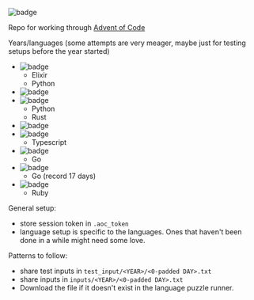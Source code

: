 ![badge](https://img.shields.io/endpoint?url=https%3A%2F%2Fgist.githubusercontent.com%2Ffdm1%2F436cd0ffc26961a48521eb2ce7058d40%2Fraw%2Faoc_stars_total.json)

Repo for working through [Advent of Code](http://adventofcode.com)

Years/languages (some attempts are very meager, maybe just for testing setups before the year started)



- ![badge](https://img.shields.io/endpoint?url=https%3A%2F%2Fgist.githubusercontent.com%2Ffdm1%2F436cd0ffc26961a48521eb2ce7058d40%2Fraw%2Faoc_stars_2015.json)
  - Elixir
  - Python
- ![badge](https://img.shields.io/endpoint?url=https%3A%2F%2Fgist.githubusercontent.com%2Ffdm1%2F436cd0ffc26961a48521eb2ce7058d40%2Fraw%2Faoc_stars_2016.json)
- ![badge](https://img.shields.io/endpoint?url=https%3A%2F%2Fgist.githubusercontent.com%2Ffdm1%2F436cd0ffc26961a48521eb2ce7058d40%2Fraw%2Faoc_stars_2017.json)
  - Python
  - Rust
- ![badge](https://img.shields.io/endpoint?url=https%3A%2F%2Fgist.githubusercontent.com%2Ffdm1%2F436cd0ffc26961a48521eb2ce7058d40%2Fraw%2Faoc_stars_2018.json)
- ![badge](https://img.shields.io/endpoint?url=https%3A%2F%2Fgist.githubusercontent.com%2Ffdm1%2F436cd0ffc26961a48521eb2ce7058d40%2Fraw%2Faoc_stars_2019.json)
  - Typescript
- ![badge](https://img.shields.io/endpoint?url=https%3A%2F%2Fgist.githubusercontent.com%2Ffdm1%2F436cd0ffc26961a48521eb2ce7058d40%2Fraw%2Faoc_stars_2020.json)
  - Go
- ![badge](https://img.shields.io/endpoint?url=https%3A%2F%2Fgist.githubusercontent.com%2Ffdm1%2F436cd0ffc26961a48521eb2ce7058d40%2Fraw%2Faoc_stars_2021.json)
  - Go (record 17 days)
- ![badge](https://img.shields.io/endpoint?url=https%3A%2F%2Fgist.githubusercontent.com%2Ffdm1%2F436cd0ffc26961a48521eb2ce7058d40%2Fraw%2Faoc_stars_2022.json)
  - Ruby

General setup:
- store session token in `.aoc_token`
- language setup is specific to the languages. Ones that haven't been done in a while might need some love.

Patterns to follow:
- share test inputs in `test_input/<YEAR>/<0-padded DAY>.txt`
- share inputs in `inputs/<YEAR>/<0-padded DAY>.txt`
- Download the file if it doesn't exist in the language puzzle runner.
